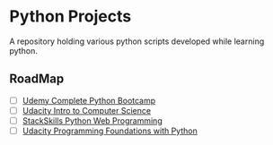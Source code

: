 # Python Projects

A repository holding various python scripts developed while learning python. 

## RoadMap
- [ ] [Udemy Complete Python Bootcamp](https://www.udemy.com/complete-python-bootcamp/)
- [ ] [Udacity Intro to Computer Science](https://www.udacity.com/course/intro-to-computer-science--cs101)
- [ ] [StackSkills Python Web Programming](https://stackskills.com/p/python-web-programming-course)
- [ ] [Udacity Programming Foundations with Python](https://www.udacity.com/course/programming-foundations-with-python--ud036)
